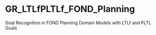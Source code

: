 # GR_LTLfPLTLf_FOND_Planning
Goal Recognition in FOND Planning Domain Models with LTLf and PLTL Goals
